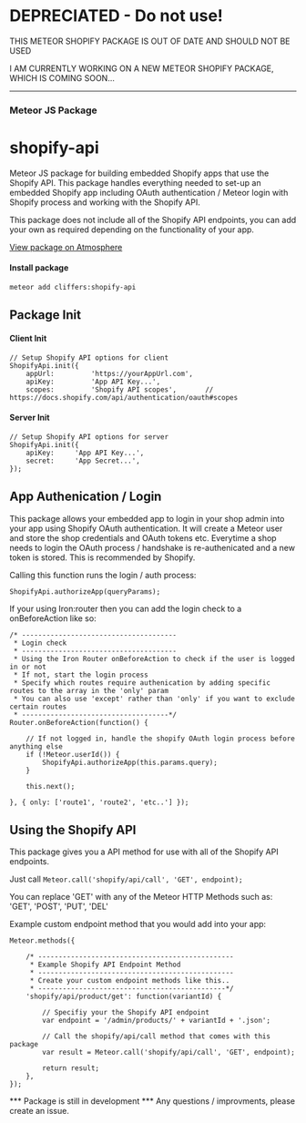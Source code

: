 # DEPRECIATED - Do not use!
THIS METEOR SHOPIFY PACKAGE IS OUT OF DATE AND SHOULD NOT BE USED

I AM CURRENTLY WORKING ON A NEW METEOR SHOPIFY PACKAGE, WHICH IS COMING SOON...

-------------------------------------------------------


### Meteor JS Package
# shopify-api

Meteor JS package for building embedded Shopify apps that use the Shopify API.
This package handles everything needed to set-up an embedded Shopify app including OAuth authentication / Meteor login with Shopify process and working with the Shopify API.

This package does not include all of the Shopify API endpoints, you can add your own as required depending on the functionality of your app.

[View package on Atmosphere](https://atmospherejs.com/cliffers/shopify-api)

#### Install package

```
meteor add cliffers:shopify-api
```

## Package Init

#### Client Init
```
// Setup Shopify API options for client
ShopifyApi.init({
    appUrl: 		'https://yourAppUrl.com',
    apiKey: 		'App API Key...',
    scopes: 		'Shopify API scopes', 		// https://docs.shopify.com/api/authentication/oauth#scopes
```

#### Server Init
```
// Setup Shopify API options for server
ShopifyApi.init({
    apiKey: 	'App API Key...',
    secret: 	'App Secret...',
});
```

## App Authenication / Login
This package allows your embedded app to login in your shop admin into your app using Shopify OAuth authentication.
It will create a Meteor user and store the shop credentials and OAuth tokens etc.
Everytime a shop needs to login the OAuth process / handshake is re-authenicated and a new token is stored. This is recommended by Shopify.

Calling this function runs the login / auth process:

```
ShopifyApi.authorizeApp(queryParams);
```

If your using Iron:router then you can add the login check to a onBeforeAction like so:

```
/* --------------------------------------
 * Login check
 * --------------------------------------
 * Using the Iron Router onBeforeAction to check if the user is logged in or not
 * If not, start the login process
 * Specify which routes require authenication by adding specific routes to the array in the 'only' param
 * You can also use 'except' rather than 'only' if you want to exclude certain routes
 * ------------------------------------*/
Router.onBeforeAction(function() {

	// If not logged in, handle the shopify OAuth login process before anything else
	if (!Meteor.userId()) {
		ShopifyApi.authorizeApp(this.params.query);
	}

	this.next();

}, { only: ['route1', 'route2', 'etc..'] });
```

## Using the Shopify API

This package gives you a API method for use with all of the Shopify API endpoints.

Just call `Meteor.call('shopify/api/call', 'GET', endpoint);`

You can replace 'GET' with any of the Meteor HTTP Methods such as:
'GET', 'POST', 'PUT', 'DEL'

Example custom endpoint method that you would add into your app:

```
Meteor.methods({
	
	/* ------------------------------------------------
	 * Example Shopify API Endpoint Method
	 * ------------------------------------------------
	 * Create your custom endpoint methods like this..
	 * ----------------------------------------------*/
	'shopify/api/product/get': function(variantId) {

		// Specifiy your the Shopify API endpoint
		var endpoint = '/admin/products/' + variantId + '.json';

		// Call the shopify/api/call method that comes with this package
		var result = Meteor.call('shopify/api/call', 'GET', endpoint);

		return result;
	},
});
```

*** Package is still in development ***
Any questions / improvments, please create an issue.


